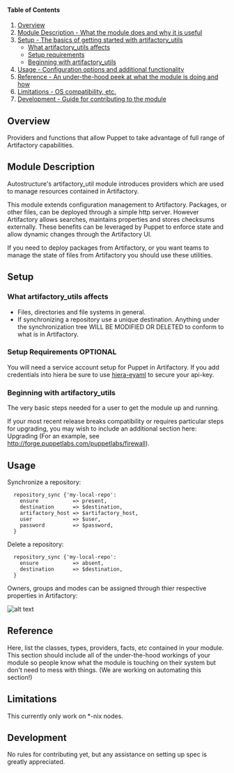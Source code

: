 #### Table of Contents

1. [Overview](#overview)
2. [Module Description - What the module does and why it is useful](#module-description)
3. [Setup - The basics of getting started with artifactory_utils](#setup)
    * [What artifactory_utils affects](#what-artifactory_utils-affects)
    * [Setup requirements](#setup-requirements)
    * [Beginning with artifactory_utils](#beginning-with-artifactory_utils)
4. [Usage - Configuration options and additional functionality](#usage)
5. [Reference - An under-the-hood peek at what the module is doing and how](#reference)
5. [Limitations - OS compatibility, etc.](#limitations)
6. [Development - Guide for contributing to the module](#development)

## Overview

Providers and functions that allow Puppet to take advantage of full range of Artifactory capabilities.

## Module Description

Autostructure's artifactory_util module introduces providers which are used to manage resources contained in Artifactory.

This module extends configuration management to Artifactory. Packages, or other files, can be deployed through a simple http server. However Artifactory allows searches, maintains properties and stores checksums externally. These benefits can be leveraged by Puppet to enforce state and allow dynamic changes through the Artifactory UI.

If you need to deploy packages from Artifactory, or you want teams to manage the state of files from Artifactory you should use these utilities.

## Setup

### What artifactory_utils affects

* Files, directories and file systems in general.
* If synchronizing a repository use a unique destination. Anything under the synchronization tree WILL BE MODIFIED OR DELETED to conform to what is in Artifactory.

### Setup Requirements **OPTIONAL**

You will need a service account setup for Puppet in Artifactory. If you add credentials into hiera be sure to use [hiera-eyaml](https://github.com/TomPoulton/hiera-eyaml) to secure your api-key.

### Beginning with artifactory_utils

The very basic steps needed for a user to get the module up and running.

If your most recent release breaks compatibility or requires particular steps for upgrading, you may wish to include an additional section here: Upgrading (For an example, see http://forge.puppetlabs.com/puppetlabs/firewall).

## Usage

Synchronize a repository:

~~~puppet
  repository_sync {'my-local-repo':
    ensure           => present,
    destination      => $destination,
    artifactory_host => $artifactory_host,
    user             => $user,
    password         => $password,
  }
~~~

Delete a repository:

~~~puppet
  repository_sync {'my-local-repo':
    ensure           => absent,
    destination      => $destination,
  }
~~~

Owners, groups and modes can be assigned through thier respective properties in Artifactory:

![alt text](../images/repository.png "Artifactory example")

## Reference

Here, list the classes, types, providers, facts, etc contained in your module. This section should include all of the under-the-hood workings of your module so people know what the module is touching on their system but don't need to mess with things. (We are working on automating this section!)

## Limitations

This currently only work on *-nix nodes.

## Development

No rules for contributing yet, but any assistance on setting up spec is greatly appreciated.